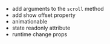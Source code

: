 - add arguments to the `scroll` method
- add show offset property
- animationable
- state readonly attribute
- runtime change props

